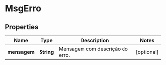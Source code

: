 
# MsgErro

## Properties
Name | Type | Description | Notes
------------ | ------------- | ------------- | -------------
**mensagem** | **String** | Mensagem com descrição do erro. |  [optional]



